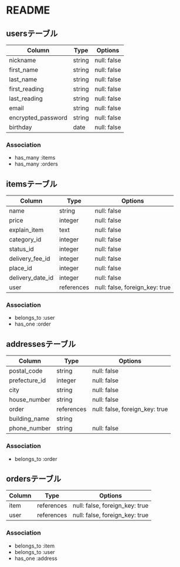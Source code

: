 # README
## usersテーブル

| Column               | Type         | Options     | 
| -------------------- | ------------ | ----------- |
| nickname             | string       | null: false | 
| first_name           | string       | null: false | 
| last_name            | string       | null: false |
| first_reading        | string       | null: false |
| last_reading         | string       | null: false |
| email                | string       | null: false | 
| encrypted_password   | string       | null: false | 
| birthday             | date         | null: false | 

### Association

- has_many :items
- has_many :orders



## itemsテーブル

| Column                   | Type       | Options                        | 
| ------------------------ | ---------- | ------------------------------ | 
| name                     | string     | null: false                    | 
| price                    | integer    | null: false                    |
| explain_item             | text       | null: false                    |
| category_id              | integer    | null: false                    | 
| status_id                | integer    | null: false                    | 
| delivery_fee_id          | integer    | null: false                    | 
| place_id                 | integer    | null: false                    | 
| delivery_date_id         | integer    | null: false                    |
| user                     | references | null: false, foreign_key: true | 

### Association

- belongs_to :user
- has_one :order


## addressesテーブル

| Column         | Type       | Options                          | 
| -------------- | ---------- | -------------------------------- | 
| postal_code    | string     | null: false                      | 
| prefecture_id  | integer    | null: false                      | 
| city           | string     | null: false                      |
| house_number   | string     | null: false                      | 
| order          | references | null: false, foreign_key: true   |
| building_name  | string     |                                  | 
| phone_number   | string     | null: false                      | 

### Association

- belongs_to :order


## ordersテーブル

| Column  | Type       | Options                        | 
| ------- | ---------- | ------------------------------ | 
| item    | references | null: false, foreign_key: true | 
| user    | references | null: false, foreign_key: true | 

### Association

- belongs_to :item
- belongs_to :user
- has_one :address

